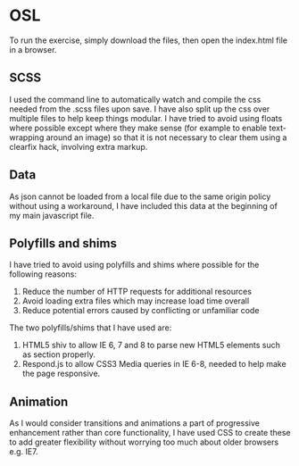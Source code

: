 # OSL

To run the exercise, simply download the files, then open the index.html file in a browser.

## SCSS

I used the command line to automatically watch and compile the css needed from the .scss files upon save. I have also split up the css over multiple files to help keep things modular.
I have tried to avoid using floats where possible except where they make sense (for example to enable text-wrapping around an image) so that it is not necessary to clear them using a clearfix hack, involving extra markup.

## Data

As json cannot be loaded from a local file due to the same origin policy without using a workaround, I have included this data at the beginning of my main javascript file.

## Polyfills and shims

I have tried to avoid using polyfills and shims where possible for the following reasons:

1. Reduce the number of HTTP requests for additional resources
2. Avoid loading extra files which may increase load time overall
3. Reduce potential errors caused by conflicting or unfamiliar code

The two polyfills/shims that I have used are:

1. HTML5 shiv to allow IE 6, 7 and 8 to parse new HTML5 elements such as section properly.
2. Respond.js to allow CSS3 Media queries in IE 6-8, needed to help make the page responsive.

## Animation

As I would consider transitions and animations a part of progressive enhancement rather than core functionality, I have used CSS to create these to add greater flexibility without worrying too much about older browsers e.g. IE7.
